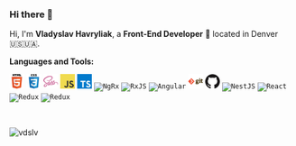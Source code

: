 ### Hi there 👋


Hi, I'm <b>Vladyslav Havryliak</b>, a <b>Front-End Developer</b> 🚀  located in Denver 🇺🇸🇺🇦.

**Languages and Tools:**  

<code><img height="26" title="HTML5" alt="HTML5" src="https://raw.githubusercontent.com/github/explore/80688e429a7d4ef2fca1e82350fe8e3517d3494d/topics/html/html.png" /></code>
<code><img height="26" title="CSS3" alt="CSS3" src="https://raw.githubusercontent.com/github/explore/80688e429a7d4ef2fca1e82350fe8e3517d3494d/topics/css/css.png" /></code>
<code><img height="26" title="Scss" alt="Sass" src="https://raw.githubusercontent.com/github/explore/80688e429a7d4ef2fca1e82350fe8e3517d3494d/topics/sass/sass.png" /></code>
<code><img height="26" title="JavaScript" alt="JavaScript" src="https://raw.githubusercontent.com/github/explore/80688e429a7d4ef2fca1e82350fe8e3517d3494d/topics/javascript/javascript.png" /></code>
<code><img height="26" title="TypeScript" alt="TypeScript" src="https://raw.githubusercontent.com/github/explore/80688e429a7d4ef2fca1e82350fe8e3517d3494d/topics/typescript/typescript.png" /></code>
<code><img height="26" title="NgRx" alt="NgRx" src="https://iconape.com/wp-content/files/fm/91325/png/rxjs-1.png" /></code>
<code><img height="26" title="RxJS" alt="RxJS" src="https://user-images.githubusercontent.com/7826229/28226848-9903db36-68a5-11e7-9056-f37d8a77067e.png" /></code>
<code><img height="26" title="Angular" alt="Angular" src="https://cdn.icon-icons.com/icons2/2699/PNG/512/angular_logo_icon_169595.png" /></code>
<code><img height="26" title="Git" alt="Git" src="https://raw.githubusercontent.com/github/explore/80688e429a7d4ef2fca1e82350fe8e3517d3494d/topics/git/git.png" /></code>
<code><img height="26" title="GitHub" alt="GitHub" src="https://raw.githubusercontent.com/github/explore/78df643247d429f6cc873026c0622819ad797942/topics/github/github.png" /></code>
<code><img height="26" title="NestJS" alt="NestJS" src="https://docs.nestjs.com/assets/logo-small.svg" /></code>
<code><img height="26" title="React" alt="React" src="https://upload.wikimedia.org/wikipedia/commons/thumb/a/a7/React-icon.svg/2300px-React-icon.svg.png" /></code>
<code><img height="26" title="Redux" alt="Redux" src="https://www.bairesdev.com/wp-content/uploads/2020/07/redux.svg" /></code>
<code><img height="26" title="Redux" alt="Redux" src="https://www.svgrepo.com/show/331488/mongodb.svg" /></code>


<br/>

<p> <img src="https://github-readme-stats.vercel.app/api?username=vdslv&show_icons=true" alt="vdslv" />
<!--
**vdslv/vdslv** is a ✨ _special_ ✨ repository because its `README.md` (this file) appears on your GitHub profile.

Here are some ideas to get you started:

- 🔭 I’m currently working on ...
- 🌱 I’m currently learning ...
- 👯 I’m looking to collaborate on ...
- 🤔 I’m looking for help with ...
- 💬 Ask me about ...
- 📫 How to reach me: ...
- 😄 Pronouns: ...
- ⚡ Fun fact: ...
-->
